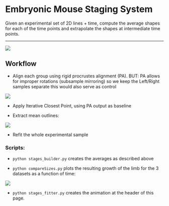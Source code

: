 # Embryonic Mouse Staging System
Given an experimental set of 2D lines + time, compute the average shapes for each of
the time points and extrapolate the shapes at intermediate time points.

---

![](https://user-images.githubusercontent.com/32848391/120231578-f8f6de80-c251-11eb-81e2-ffa894fd859e.gif)


## Workflow
- Align each group using rigid procrustes alignment (PA). BUT: PA allows for improper rotations (subsample mirroring) so we keep the Left/Right samples separate this would also serve as control

![](https://user-images.githubusercontent.com/32848391/120230949-a668f280-c250-11eb-9211-288ce8910bcc.png)

- Apply Iterative Closest Point, using PA output as baseline

- Extract mean outlines:

![](https://user-images.githubusercontent.com/32848391/120231748-5db23900-c252-11eb-88ae-af189dd5e406.png)

- Refit the whole experimental sample


### Scripts:
- `python stages_builder.py`
  creates the averages as described above

- `python compareSizes.py`
  plots the resulting growth of the limb for the 3 datasets as a function of time:

![](https://user-images.githubusercontent.com/32848391/120232038-ff398a80-c252-11eb-8a10-1a3e89bb66c7.png)

- `python stages_fitter.py`
  creates the animation at the header of this page.






